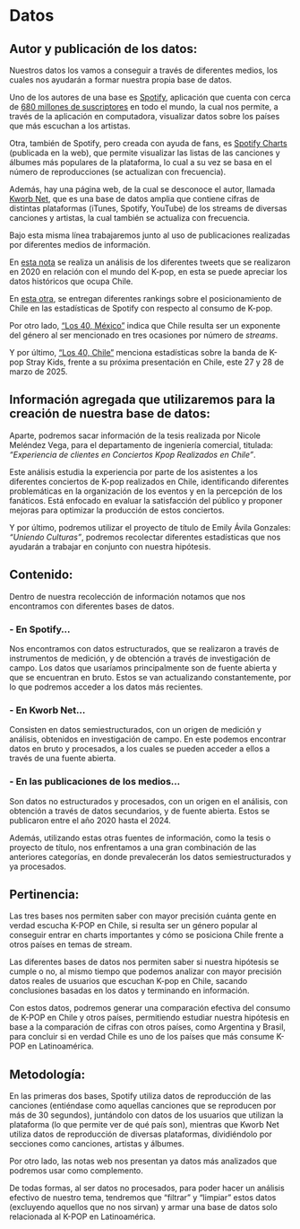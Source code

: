 # Datos

## Autor y publicación de los datos:

Nuestros datos los vamos a conseguir a través de diferentes medios, los cuales nos ayudarán a formar nuestra propia base de datos.

Uno de los autores de una base es [Spotify](https://www.spotify.com/cl/download/windows/), aplicación que cuenta con cerca de [680 millones de suscriptores](https://es.statista.com/estadisticas/636674/spotify-numero-de-usuarios-activos-en-todo-el-mundo/#:~:text=De%20hecho%2C%20el%20n%C3%BAmero%20de,suscriptores%20en%20todo%20el%20mundo) en todo el mundo, la cual nos permite, a través de la aplicación en computadora, visualizar datos sobre los países que más escuchan a los artistas. 

Otra, también de Spotify, pero creada con ayuda de fans, es [Spotify Charts](https://charts.spotify.com/home) (publicada en la web), que permite visualizar las listas de las canciones y álbumes más populares de la plataforma, lo cual a su vez se basa en el número de reproducciones (se actualizan con frecuencia).

Además, hay una página web, de la cual se desconoce el autor, llamada [Kworb Net](https://kworb.net/), que es una base de datos amplia que contiene cifras de distintas plataformas (iTunes, Spotify, YouTube) de los streams de diversas canciones y artistas, la cual también se actualiza con frecuencia.

Bajo esta misma línea trabajaremos junto al uso de publicaciones realizadas por diferentes medios de información.

En [esta nota](https://www.latercera.com/mouse/chile-esta-en-el-top-20-de-los-paises-que-mas-tuitearon-sobre-k-pop-en-2020/) se realiza un análisis de los diferentes tweets que se realizaron en 2020 en relación con el mundo del K-pop, en esta se puede apreciar los datos históricos que ocupa Chile. 

En [esta otra](https://www.latercera.com/culto/2022/01/19/bts-no-tiene-rivales-es-por-lejos-el-grupo-de-k-pop-mas-escuchado-en-chile/#:~:text=K%2Dpop-,BTS%20no%20tiene%20rivales:%20es%20por%20lejos%20el%20grupo%20de,Pop%20m%C3%A1s%20escuchado%20en%20Chile&text=Una%20serie%20de%20listados%20elaborados,casi%20sin%20contrapesos%20del%20fen%C3%B3meno), se entregan diferentes rankings sobre el posicionamiento de Chile en las estadísticas de Spotify con respecto al consumo de K-pop. 

Por otro lado, [“Los 40, México”](https://los40.com.mx/2024/12/28/cuales-son-las-ciudades-que-mas-escuchan-k-pop-en-youtube-a-nivel-mundial-en-los-ultimos-365-dias/) indica que Chile resulta ser un exponente del género al ser mencionado en tres ocasiones por número de _streams_.

Y por último, [“Los 40, Chile”](https://los40.cl/2024/12/16/chile-es-el-segundo-pais-del-mundo-que-mas-escucha-a-stray-kids-segun-spotify/#:~:text=Chile%20es%20el%20segundo%20pa%C3%ADs,seg%C3%BAn%20Spotify%20%7C%20Corea%20%7C%20LOS40%20Chile) menciona estadísticas sobre la banda de K-pop Stray Kids, frente a su próxima presentación en Chile, este 27 y 28 de marzo de 2025.

## Información agregada que utilizaremos para la creación de nuestra base de datos:

Aparte, podremos sacar información de la tesis realizada por Nicole Meléndez Vega, para el departamento de ingeniería comercial, titulada: _“Experiencia de clientes en Conciertos Kpop Realizados en Chile”_.

Este análisis estudia la experiencia por parte de los asistentes a los diferentes conciertos de K-pop realizados en Chile, identificando diferentes problemáticas en la organización de los eventos y en la percepción de los fanáticos. Está enfocado en evaluar la satisfacción del público y proponer mejoras para optimizar la producción de estos conciertos.

Y por último, podremos utilizar el proyecto de título de Emily Ávila Gonzales: *“Uniendo Culturas”*, podremos recolectar diferentes estadísticas que nos ayudarán a trabajar en conjunto con nuestra hipótesis.

## Contenido:

Dentro de nuestra recolección de información notamos que nos encontramos con diferentes bases de datos.

### - En Spotify…

Nos encontramos con datos estructurados, que se realizaron a través de instrumentos de medición, y de obtención a través de investigación de campo. Los datos que usaríamos principalmente son de fuente abierta y que se encuentran en bruto. Estos se van actualizando constantemente, por lo que podremos acceder a los datos más recientes.

### - En Kworb Net…

Consisten en datos semiestructurados, con un origen de medición y análisis, obtenidos en investigación de campo. En este podemos encontrar datos en bruto y procesados, a los cuales se pueden acceder a ellos a través de una fuente abierta.

### - En las publicaciones de los medios…

Son datos no estructurados y procesados, con un origen en el análisis, con obtención a través de datos secundarios, y de fuente abierta. Estos se publicaron entre el año 2020 hasta el 2024.

Además, utilizando estas otras fuentes de información, como la tesis o proyecto de título, nos enfrentamos a una gran combinación de las anteriores categorías, en donde prevalecerán los datos semiestructurados y ya procesados.

## Pertinencia:

Las tres bases nos permiten saber con mayor precisión cuánta gente en verdad escucha K-POP en Chile, si resulta ser un género popular al conseguir entrar en charts importantes y cómo se posiciona Chile frente a otros países en temas de stream.

Las diferentes bases de datos nos permiten saber si nuestra hipótesis se cumple o no, al mismo tiempo que podemos analizar con mayor precisión datos reales de usuarios que escuchan K-pop en Chile, sacando conclusiones basadas en los datos y terminando en información.

Con estos datos, podremos generar una comparación efectiva del consumo de K-POP en Chile y otros países, permitiendo estudiar nuestra hipótesis en base a la comparación de cifras con otros países, como Argentina y Brasil, para concluir si en verdad Chile es uno de los países que más consume K-POP en Latinoamérica.

## Metodología:
En las primeras dos bases, Spotify utiliza datos de reproducción de las canciones (entiéndase como aquellas canciones que se reproducen por más de 30 segundos), juntándolo con datos de los usuarios que utilizan la plataforma (lo que permite ver de qué país son), mientras que Kworb Net utiliza datos de reproducción de diversas plataformas, dividiéndolo por secciones como canciones, artistas y álbumes.

Por otro lado, las notas web nos presentan ya datos más analizados que podremos usar como complemento. 

De todas formas, al ser datos no procesados, para poder hacer un análisis efectivo de nuestro tema, tendremos que “filtrar” y “limpiar” estos datos (excluyendo aquellos que no nos sirvan) y armar una base de datos solo relacionada al K-POP en Latinoamérica.

